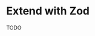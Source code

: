 # Extend with Zod

<!--
https://github.com/zetaraku/hello-fastify/blob/master/src/plugins/zod.ts
-->

TODO
